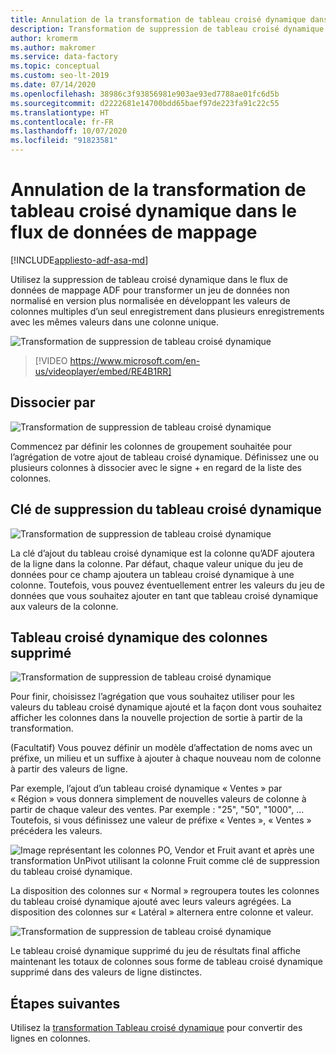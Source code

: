 ```yaml
---
title: Annulation de la transformation de tableau croisé dynamique dans le flux de données de mappage
description: Transformation de suppression de tableau croisé dynamique de flux de données de mappage Azure Data Factory
author: kromerm
ms.author: makromer
ms.service: data-factory
ms.topic: conceptual
ms.custom: seo-lt-2019
ms.date: 07/14/2020
ms.openlocfilehash: 38986c3f93856981e903ae93ed7788ae01fc6d5b
ms.sourcegitcommit: d2222681e14700bdd65baef97de223fa91c22c55
ms.translationtype: HT
ms.contentlocale: fr-FR
ms.lasthandoff: 10/07/2020
ms.locfileid: "91823581"
---
```

# <a name="unpivot-transformation-in-mapping-data-flow"></a>Annulation de la transformation de tableau croisé dynamique dans le flux de données de mappage

[!INCLUDE[appliesto-adf-asa-md](includes/appliesto-adf-asa-md.md)]

Utilisez la suppression de tableau croisé dynamique dans le flux de données de mappage ADF pour transformer un jeu de données non normalisé en version plus normalisée en développant les valeurs de colonnes multiples d’un seul enregistrement dans plusieurs enregistrements avec les mêmes valeurs dans une colonne unique.

![Transformation de suppression de tableau croisé dynamique](media/data-flow/unpivot1.png "Options de suppression de tableau croisé dynamique 1")

> [!VIDEO https://www.microsoft.com/en-us/videoplayer/embed/RE4B1RR]

## <a name="ungroup-by"></a>Dissocier par

![Transformation de suppression de tableau croisé dynamique](media/data-flow/unpivot5.png "Options de suppression de tableau croisé dynamique 2")

Commencez par définir les colonnes de groupement souhaitée pour l’agrégation de votre ajout de tableau croisé dynamique. Définissez une ou plusieurs colonnes à dissocier avec le signe + en regard de la liste des colonnes.

## <a name="unpivot-key"></a>Clé de suppression du tableau croisé dynamique

![Transformation de suppression de tableau croisé dynamique](media/data-flow/unpivot6.png "Options de suppression de tableau croisé dynamique 3")

La clé d’ajout du tableau croisé dynamique est la colonne qu’ADF ajoutera de la ligne dans la colonne. Par défaut, chaque valeur unique du jeu de données pour ce champ ajoutera un tableau croisé dynamique à une colonne. Toutefois, vous pouvez éventuellement entrer les valeurs du jeu de données que vous souhaitez ajouter en tant que tableau croisé dynamique aux valeurs de la colonne.

## <a name="unpivoted-columns"></a>Tableau croisé dynamique des colonnes supprimé

![Transformation de suppression de tableau croisé dynamique](media/data-flow//unpivot7.png "Options de suppression de tableau croisé dynamique 4")

Pour finir, choisissez l’agrégation que vous souhaitez utiliser pour les valeurs du tableau croisé dynamique ajouté et la façon dont vous souhaitez afficher les colonnes dans la nouvelle projection de sortie à partir de la transformation.

(Facultatif) Vous pouvez définir un modèle d’affectation de noms avec un préfixe, un milieu et un suffixe à ajouter à chaque nouveau nom de colonne à partir des valeurs de ligne.

Par exemple, l’ajout d’un tableau croisé dynamique « Ventes » par « Région » vous donnera simplement de nouvelles valeurs de colonne à partir de chaque valeur des ventes. Par exemple : "25", "50", "1000", ... Toutefois, si vous définissez une valeur de préfixe « Ventes », « Ventes » précédera les valeurs.

![Image représentant les colonnes PO, Vendor et Fruit avant et après une transformation UnPivot utilisant la colonne Fruit comme clé de suppression du tableau croisé dynamique.](media/data-flow/unpivot3.png)

La disposition des colonnes sur « Normal » regroupera toutes les colonnes du tableau croisé dynamique ajouté avec leurs valeurs agrégées. La disposition des colonnes sur « Latéral » alternera entre colonne et valeur.

![Transformation de suppression de tableau croisé dynamique](media/data-flow//unpivot7.png "Options de suppression de tableau croisé dynamique 5")

Le tableau croisé dynamique supprimé du jeu de résultats final affiche maintenant les totaux de colonnes sous forme de tableau croisé dynamique supprimé dans des valeurs de ligne distinctes.

## <a name="next-steps"></a>Étapes suivantes

Utilisez la [transformation Tableau croisé dynamique](data-flow-pivot.md) pour convertir des lignes en colonnes.
